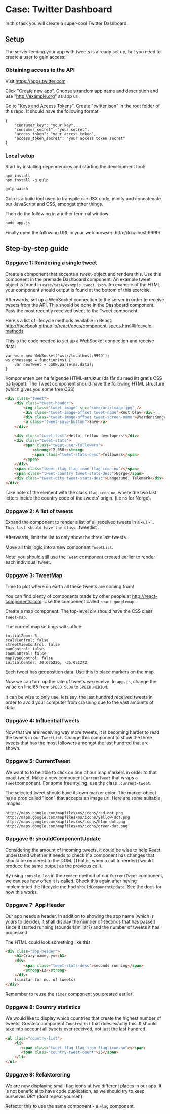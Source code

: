 # Case: Twitter Dashboard

In this task you will create a super-cool Twitter Dashboard.

## Setup

The server feeding your app with tweets is already set up, but you need to create a user to gain access:

### Obtaining access to the API

Visit https://apps.twitter.com

Click "Create new app". Choose a random app name and description and use "http://example.org" as app url.

Go to "Keys and Access Tokens". Create "twitter.json" in the root folder of this repo. It should have the following format:

```
{
    "consumer_key": "your key",
    "consumer_secret": "your secret",
    "access_token": "your access token",
    "access_token_secret": "your access token secret"
}
```

### Local setup

Start by installing dependencies and starting the development tool:

```
npm install
npm install -g gulp

gulp watch
```

Gulp is a build tool used to transpile our JSX code, minify and concatenate our JavaScript and CSS, amongst other things.

Then do the following in another terminal window:

```
node app.js
```

Finally open the following URL in your web browser: http://localhost:9999/

## Step-by-step guide

### Oppgave 1: Rendering a single tweet

Create a component that accepts a tweet-object and renders this. Use this component in the premade Dashboard component. An example tweet object is found in `case/task/example_tweet.json`. An example of the HTML your component should output is found at the bottom of this exercise.

Afterwards, set up a WebSocket connection to the server in order to receive tweets from the API. This should be done in the Dashboard component. Pass the most recently received tweet to the Tweet component.

Here's a list of lifecycle methods available in React:<br>
http://facebook.github.io/react/docs/component-specs.html#lifecycle-methods

This is the code needed to set up a WebSocket connection and receive data:

```
var ws = new WebSocket('ws://localhost:9999');
ws.onmessage = function(ms) {
    var newTweet = JSON.parse(ms.data);
}
```

Komponenten bør ha følgende HTML-struktur (da får du med litt
gratis CSS på kjøpet):
The Tweet component should have the following HTML structure (which gives you some free CSS)

```html
<div class="tweet">
    <div class="tweet-header">
        <img class="tweet-image" src="some/url/image.jpg" />
        <div class="tweet-image-offset tweet-name">Knut Olav</div>
        <div class="tweet-image-offset tweet-screen-name">@VerdensKongen</div>
        <a class="tweet-save-button">Save</a>
    </div>

    <div class="tweet-text">Hello, fellow developers!</div>
    <div class="tweet-stats">
        <span class="tweet-user-followers">
            <strong>12,058</strong>
            <span class="tweet-stats-desc">followers</span>
        </span>
    </div>
    <span class="tweet-flag flag-icon flag-icon-no"></span>
    <span class="tweet-country tweet-stats-desc">Norge</span>
    <div class="tweet-city tweet-stats-desc">Langesund, Telemark</div>
</div>
```

Take note of the element with the class `flag-icon-no`, where the two last letters incide the country code of the tweets' origin. (i.e `no` for Norge).

### Oppgave 2: A list of tweets

Expand the component to render a list of all received tweets in a `<ul>´. This list should have the class `.tweetlist`.

Afterwards, limit the list to only show the three last tweets.

Move all this logic into a new component `TweetList`.

Note: you should still use the `Tweet` component created earlier to render each individual tweet.

### Oppgave 3: TweetMap

Time to plot where on earth all these tweets are coming from!

You can find plenty of components made by other people at http://react-components.com.
Use the component called `react-googlemaps`.

Create a map component. The top-level div should have the CSS class `tweet-map`.

The current map settings will suffice:

```
initialZoom: 3
scaleControl: false
streetViewControl: false
panControl: false
zoomControl: false
mapTypeControl: false
initialCenter: 30.675226, -35.051272
```
Each tweet has geoposition data. Use this to place markers on the map.

Now we can turn up the rate of tweets we receive. In `app.js`, change the value on line 65 from `SPEED.SLOW` to `SPEED.MEDIUM`.

It can be wise to only use, lets say, the last hundred received tweets in order to avoid your computer from crashing due to the vast amounts of data.

### Oppgave 4: InfluentialTweets

Now that we are receiving way more tweets, it is becoming harder to read the tweets in our `TweetList`. Change this component to show the three tweets that has the most followers amongst the last hundred that are shown.

### Oppgave 5: CurrentTweet

We want to to be able to click on one of our map markers in order to that exact tweet. Make a new component `CurrentTweet` that wraps a `Tweet`component. For some free styling, use the class `.current-tweet`.

The selected tweet should have its own marker color. The marker object has a prop called "icon" that accepts an image url. Here are some suitable images:


```
http://maps.google.com/mapfiles/ms/icons/red-dot.png
http://maps.google.com/mapfiles/ms/icons/yellow-dot.png
http://maps.google.com/mapfiles/ms/icons/blue-dot.png
http://maps.google.com/mapfiles/ms/icons/green-dot.png
```

### Oppgave 6: shouldComponentUpdate

Considering the amount of incoming tweets, it could be wise to help React understand whether it needs to check if a component has changes that should be rendered to the DOM. (That is, when a call to render() would produce the same output as the previous call).

By using `console.log` in the `render`-method of our `CurrentTweet` component, we can see how often it is called. Check this again after having implemented the lifecycle method `shouldComponentUpdate`. See the docs for how this works.

### Oppgave 7: App Header

Our app needs a header. In addition to showing the app name (which is yours to decide), it shall display the number of seconds that has passed since it started running (sounds familiar?) and the number of tweets it has processed.

The HTML could look something like this:

```html
<div class="app-header">
    <h1>Crazy-name, yo</h1>
    <div>
        <span class="tweet-stats-desc">seconds running</span>
        <strong>12</strong>
    </div>
    (similar for no. of tweets)
</div>
```
Remember to reuse the `Timer` component you created earlier!

### Oppgave 8: Country statistics

We would like to display which countries that create the highest number of tweets. Create a component `CountryList` that does exactly this. It should take into account all tweets ever received, not just the last hundred.

```html
<ul class="country-list">
    <li>
       <span class="tweet-flag flag-icon flag-icon-no"></span>
       <span class="country-tweet-count">25</span>
    </li>
</ul>
```

### Oppgave 9: Refaktorering

We are now displaying small flag icons at two different places in our app. It is not beneficial to have code duplication, as we should try to keep ourselves DRY (dont repeat yourself). 

Refactor this to use the same component - a `Flag` component.